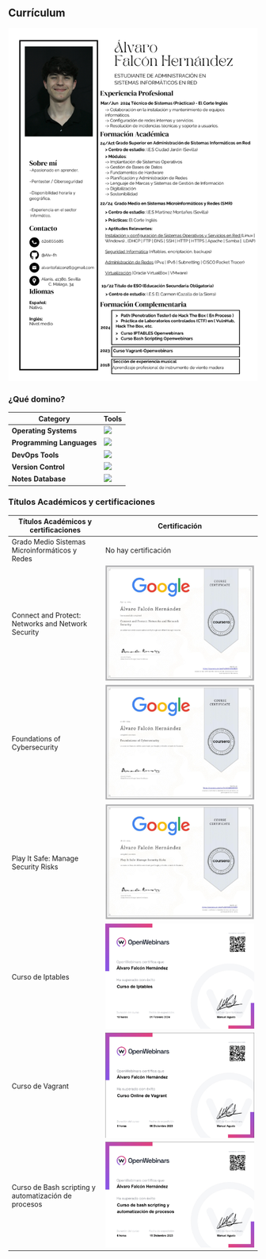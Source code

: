 ## Currículum

![CV](/images/CV-alvaro.jpg)

### ¿Qué domino?

| Category               | Tools                                         |
|-------------------------|------------------------------------------------|
| **Operating Systems**    | <img src="https://skillicons.dev/icons?i=kali,ubuntu,windows,debian,mint&perline=12" /></a> |
| **Programming Languages**| <img src="https://skillicons.dev/icons?i=bash,python,html,css,md&perline=12" /></a> |
| **DevOps Tools**         | <img src="https://skillicons.dev/icons?i=docker&perline=12" /></a> |
| **Version Control**      | <img src="https://skillicons.dev/icons?i=git,github&perline=12" /></a> |
| **Notes Database**       | <img src="https://skillicons.dev/icons?i=notion,obsidian&perline=12" /></a> |

### Títulos Académicos y certificaciones

| Títulos Académicos y certificaciones                 | Certificación                  |
|------------------------------------------------------|--------------------------------|
| Grado Medio Sistemas Microinformáticos y Redes       | No hay certificación           | 
| Connect and Protect: Networks and Network Security   | ![networks](/images/image.png) |
| Foundations of Cybersecurity                         | ![fundamentos](/images/2.png)  |
| Play It Safe: Manage Security Risks                  | ![play_it_safe](/images/3.png) |
| Curso de Iptables                                    | ![iptables](/images/4.png)     |
| Curso de Vagrant                                     | ![vagrant](/images/5.png)      |
| Curso de Bash scripting y automatización de procesos | ![bash](/images/6.png)         |
